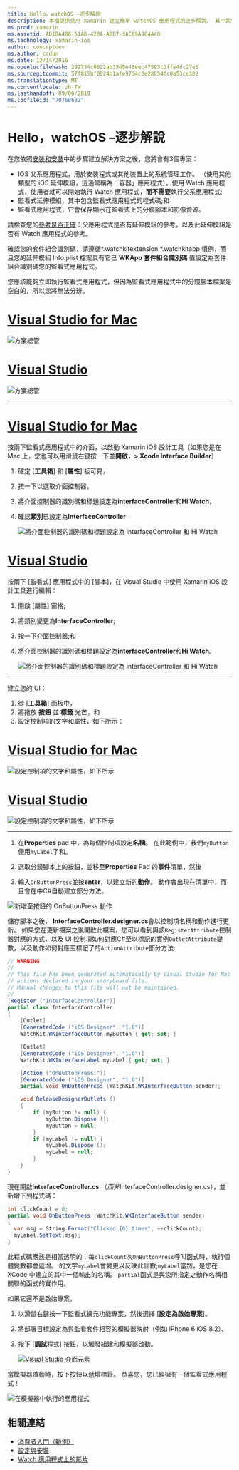 ```yaml
---
title: Hello，watchOS –逐步解說
description: 本檔提供使用 Xamarin 建立簡單 watchOS 應用程式的逐步解說。 其中說明如何在 Visual Studio 和 Visual Studio for Mac 中工作、使用分鏡腳本，以及在程式碼中回應事件。
ms.prod: xamarin
ms.assetid: AD1DA488-51AB-420A-A0B7-3AE69A964A40
ms.technology: xamarin-ios
author: conceptdev
ms.author: crdun
ms.date: 12/14/2016
ms.openlocfilehash: 292734c0622ab35d5e48eec47593c3ffe4dc27e6
ms.sourcegitcommit: 57f815bf0024b1afe9754c0e28054fc0a53ce302
ms.translationtype: MT
ms.contentlocale: zh-TW
ms.lasthandoff: 09/06/2019
ms.locfileid: "70768682"
---
```

# <a name="hello-watchos--walkthrough"></a>Hello，watchOS –逐步解說

在您依照[安裝和安裝](~/ios/watchos/get-started/installation.md)中的步驟建立解決方案之後，您將會有3個專案：

- IOS 父系應用程式，用於安裝程式或其他裝置上的系統管理工作。 （使用其他類型的 iOS 延伸模組，這通常稱為「容器」應用程式）。使用 Watch 應用程式，使用者就可以開始執行 Watch 應用程式，**而不需要**執行父系應用程式;
- 監看式延伸模組，其中包含監看式應用程式的程式碼;和
- 監看式應用程式，它會保存顯示在監看式上的分鏡腳本和影像資源。

請檢查您的[參考是否正確](~/ios/watchos/get-started/project-references.md)：父應用程式是否有延伸模組的參考，以及此延伸模組是否有 Watch 應用程式的參考。

確認您的套件組合識別碼，請遵循\*.watchkitextension \*.watchkitapp 慣例，而且您的延伸模組 Info.plist 檔案具有它已 **WKApp 套件組合識別碼** 值設定為套件組合識別碼您的監看式應用程式。

您應該能夠立即執行監看式應用程式，但因為監看式應用程式中的分鏡腳本檔案是空白的，所以您將無法分辨。

# <a name="visual-studio-for-mactabmacos"></a>[Visual Studio for Mac](#tab/macos)

![](hello-watch-images/projectstructure.png "方案總管")

# <a name="visual-studiotabwindows"></a>[Visual Studio](#tab/windows)

![](hello-watch-images/vs-projectstructure.png "方案總管")

-----

# <a name="visual-studio-for-mactabmacos"></a>[Visual Studio for Mac](#tab/macos)

按兩下監看式應用程式中的介面，以啟動 Xamarin iOS 設計工具（如果您是在 Mac 上，您也可以用滑鼠右鍵按一下並**開啟，> Xcode Interface Builder**）

1. 確定 [**工具箱**] 和 [**屬性**] 板可見，
1. 按一下以選取介面控制器，
1. 將介面控制器的識別碼和標題設定為**interfaceController**和**Hi Watch**，
1. 確認**類別**已設定為**InterfaceController**

    ![](hello-watch-images/interfacecontrollerattributes.png "將介面控制器的識別碼和標題設定為 interfaceController 和 Hi Watch")

# <a name="visual-studiotabwindows"></a>[Visual Studio](#tab/windows)

按兩下 [監看式] 應用程式中的 [腳本]，在 Visual Studio 中使用 Xamarin iOS 設計工具進行編輯：

1. 開啟 [屬性] 窗格;
1. 將類別變更為**InterfaceController**;
1. 按一下介面控制器;和
1. 將介面控制器的識別碼和標題設定為**interfaceController**和**Hi Watch**。

    ![](hello-watch-images/vs-interfacecontrollerattributes.png "將介面控制器的識別碼和標題設定為 interfaceController 和 Hi Watch")

-----

建立您的 UI：

1. 從 [**工具箱**] 面板中，
1. 將拖放 **按鈕** 並 **標籤** 光芒，和
1. 設定控制項的文字和屬性，如下所示：

# <a name="visual-studio-for-mactabmacos"></a>[Visual Studio for Mac](#tab/macos)

![](hello-watch-images/draganddrop.png "設定控制項的文字和屬性，如下所示")

# <a name="visual-studiotabwindows"></a>[Visual Studio](#tab/windows)

![](hello-watch-images/vs-draganddrop.png "設定控制項的文字和屬性，如下所示")

-----

1. 在**Properties** pad 中，為每個控制項設定**名稱**。 在此範例中，我們`myButton`使用`myLabel`了和。

1. 選取分鏡腳本上的按鈕，並移至**Properties** Pad 的**事件**清單，然後

1. 輸入`OnButtonPress`並按**enter**，以建立新的**動作**。
  動作會出現在清單中，而且會在中C#自動建立部分方法。

![](hello-watch-images/buttonaction.png "新增至按鈕的 OnButtonPress 動作")

儲存腳本之後， **InterfaceController.designer.cs**會以控制項名稱和動作進行更新。 如果您在更新檔案之後開啟此檔案，您可以看到與該`RegisterAttribute`控制器對應的方式，以及 UI 控制項如何對應C#至以標記的實例`OutletAttribute`變數，以及動作如何對應至標記了的`ActionAttribute`部分方法:

```csharp
// WARNING
//
// This file has been generated automatically by Visual Studio for Mac from the outlets and
// actions declared in your storyboard file.
// Manual changes to this file will not be maintained.
//
[Register ("InterfaceController")]
partial class InterfaceController
{
    [Outlet]
    [GeneratedCode ("iOS Designer", "1.0")]
    WatchKit.WKInterfaceButton myButton { get; set; }

    [Outlet]
    [GeneratedCode ("iOS Designer", "1.0")]
    WatchKit.WKInterfaceLabel myLabel { get; set; }

    [Action ("OnButtonPress:")]
    [GeneratedCode ("iOS Designer", "1.0")]
    partial void OnButtonPress (WatchKit.WKInterfaceButton sender);

    void ReleaseDesignerOutlets ()
    {
        if (myButton != null) {
            myButton.Dispose ();
            myButton = null;
        }
        if (myLabel != null) {
            myLabel.Dispose ();
            myLabel = null;
        }
    }
}
```

現在開啟**InterfaceController.cs** （*而非*InterfaceController.designer.cs），並新增下列程式碼：

```csharp
int clickCount = 0;
partial void OnButtonPress (WatchKit.WKInterfaceButton sender)
{
  var msg = String.Format("Clicked {0} times", ++clickCount);
  myLabel.SetText(msg);
}
```

此程式碼應該是相當透明的：每`clickCount`次`OnButtonPress`呼叫函式時，執行個體變數都會遞增。 的文字`myLabel`會變更以反映此計數;`myLabel`當然，是您在 XCode 中建立的其中一個輸出的名稱。 `partial`函式是與您所指定之動作名稱相關聯的函式的實作用。

如果它還不是啟始專案，

1. 以滑鼠右鍵按一下監看式擴充功能專案，然後選擇 [**設定為啟始專案**]。

1. 將部署目標設定為與監看套件相容的模擬器映射（例如 iPhone 6 iOS 8.2）、

1. 按下 [**調試**程式] 按鈕，以觸發組建和模擬器啟動。

    [![](hello-watch-images/readytodebug-sml.png "Visual Studio 介面元素")](hello-watch-images/readytodebug.png#lightbox)

當模擬器啟動時，按下按鈕以遞增標籤。
恭喜您，您已經擁有一個監看式應用程式！

![](hello-watch-images/running.png "在模擬器中執行的應用程式")

## <a name="related-links"></a>相關連結

- [消費者入門（範例）](https://docs.microsoft.com/samples/xamarin/ios-samples/watchkit-gettingstarted)
- [設定與安裝](~/ios/watchos/get-started/installation.md)
- [Watch 應用程式上的影片](https://blog.xamarin.com/your-first-watch-kit-app/)
